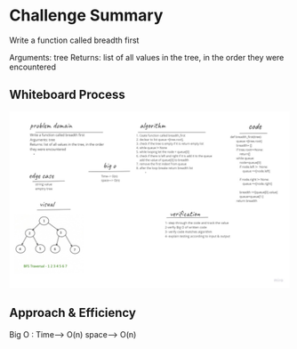 # Challenge Summary
Write a function called breadth first

Arguments: tree
Returns: list of all values in the tree, in the order they were encountered


## Whiteboard Process

![](breadth.jpg)

## Approach & Efficiency


Big O :
Time--> O(n)
space--> O(n)
